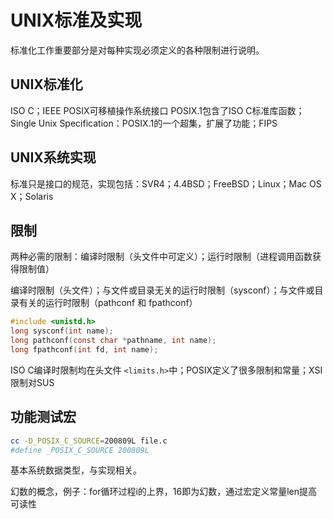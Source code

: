 # UNIX标准及实现

标准化工作重要部分是对每种实现必须定义的各种限制进行说明。

## UNIX标准化

ISO C；IEEE POSIX可移植操作系统接口 POSIX.1包含了ISO C标准库函数；Single Unix Specification：POSIX.1的一个超集，扩展了功能；FIPS

## UNIX系统实现

标准只是接口的规范，实现包括：SVR4；4.4BSD；FreeBSD；Linux；Mac OS X；Solaris

## 限制

两种必需的限制：编译时限制（头文件中可定义）；运行时限制（进程调用函数获得限制值）

编译时限制（头文件）；与文件或目录无关的运行时限制（sysconf）；与文件或目录有关的运行时限制（pathconf 和 fpathconf）

```c
#include <unistd.h>
long sysconf(int name);
long pathconf(const char *pathname, int name);
long fpathconf(int fd, int name);
```

ISO C编译时限制均在头文件 `<limits.h>`中；POSIX定义了很多限制和常量；XSI限制对SUS

## 功能测试宏

```bash
cc -D_POSIX_C_SOURCE=200809L file.c
#define _POSIX_C_SOURCE 200809L
```

基本系统数据类型，与实现相关。

幻数的概念，例子：for循环过程i的上界，16即为幻数，通过宏定义常量len提高可读性
